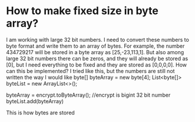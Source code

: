 
# How to make fixed size in byte array?

I am working with large 32 bit numbers. I need to convert these numbers to byte format and write them to an array of bytes. For example, the number 434729217 will be stored in a byte array as [25,-23,113,1]. But also among large 32 bit numbers there can be zeros, and they will already be stored as [0], but I need everything to be fixed and they are stored as [0,0,0,0]. How can this be implemented?
I tried like this, but the numbers are still not written the way I would like
byte[] byteArray = new byte[4];
List<byte[]> byteList = new ArrayList<>();


byteArray = encrypt.toByteArray(); //encrypt is bigint 32 bit number
byteList.add(byteArray)

This is how bytes are stored


        